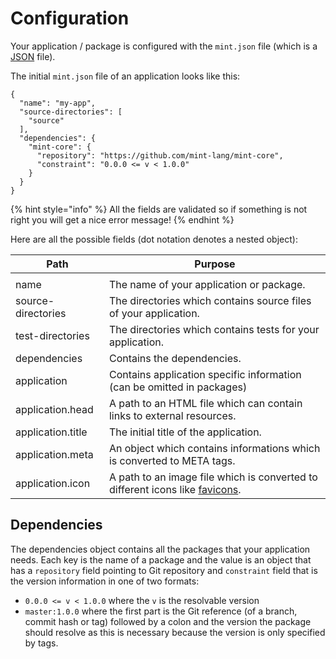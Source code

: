 # Configuration

Your application / package is configured with the `mint.json` file \(which is a [JSON](https://en.wikipedia.org/wiki/JSON) file\).

The initial `mint.json` file of an application looks like this:

```text
{
  "name": "my-app",
  "source-directories": [
    "source"
  ],
  "dependencies": {
    "mint-core": {
      "repository": "https://github.com/mint-lang/mint-core",
      "constraint": "0.0.0 <= v < 1.0.0"
    }
  }
}
```

{% hint style="info" %}
All the fields are validated so if something is not right you will get a nice error message!
{% endhint %}

Here are all the possible fields \(dot notation denotes a nested object\):

| Path               | Purpose                                                                                                               |
| ------------------ | --------------------------------------------------------------------------------------------------------------------- |
|                    |                                                                                                                       |  |  |  |  |  |  |
| name               | The name of your application or package.                                                                              |
| source-directories | The directories which contains source files of your application.                                                      |
| test-directories   | The directories which contains tests for your application.                                                            |
| dependencies       | Contains the dependencies.                                                                                            |
| application        | Contains application specific information \(can be omitted in packages\)                                              |
| application.head   | A path to an HTML file which can contain links to external resources.                                                 |
| application.title  | The initial title of the application.                                                                                 |
| application.meta   | An object which contains informations which is converted to META tags.                                                |
| application.icon   | A path to an image file which is converted to different icons like [favicons](https://en.wikipedia.org/wiki/Favicon). |

## Dependencies

The dependencies object contains all the packages that your application needs. Each key is the name of a package and the value is an object that has a `repository` field pointing to Git repository and `constraint` field that is the version information in one of two formats:

* `0.0.0 <= v < 1.0.0` where the `v` is the resolvable version
* `master:1.0.0` where the first part is the Git reference \(of a branch, commit hash or tag\) followed by a colon and the version the package should resolve as this is necessary because the version is only specified by tags.

